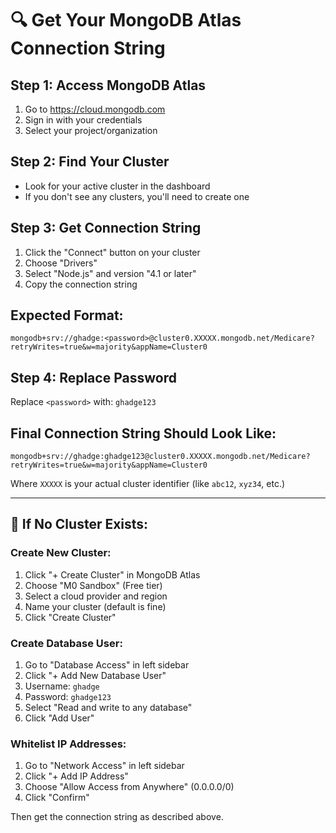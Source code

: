 # 🔍 Get Your MongoDB Atlas Connection String

## Step 1: Access MongoDB Atlas
1. Go to https://cloud.mongodb.com
2. Sign in with your credentials
3. Select your project/organization

## Step 2: Find Your Cluster
- Look for your active cluster in the dashboard
- If you don't see any clusters, you'll need to create one

## Step 3: Get Connection String
1. Click the "Connect" button on your cluster
2. Choose "Drivers" 
3. Select "Node.js" and version "4.1 or later"
4. Copy the connection string

## Expected Format:
```
mongodb+srv://ghadge:<password>@cluster0.XXXXX.mongodb.net/Medicare?retryWrites=true&w=majority&appName=Cluster0
```

## Step 4: Replace Password
Replace `<password>` with: `ghadge123`

## Final Connection String Should Look Like:
```
mongodb+srv://ghadge:ghadge123@cluster0.XXXXX.mongodb.net/Medicare?retryWrites=true&w=majority&appName=Cluster0
```

Where `XXXXX` is your actual cluster identifier (like `abc12`, `xyz34`, etc.)

---

## 🚨 If No Cluster Exists:

### Create New Cluster:
1. Click "+ Create Cluster" in MongoDB Atlas
2. Choose "M0 Sandbox" (Free tier)
3. Select a cloud provider and region
4. Name your cluster (default is fine)
5. Click "Create Cluster"

### Create Database User:
1. Go to "Database Access" in left sidebar
2. Click "+ Add New Database User"
3. Username: `ghadge`
4. Password: `ghadge123`
5. Select "Read and write to any database"
6. Click "Add User"

### Whitelist IP Addresses:
1. Go to "Network Access" in left sidebar
2. Click "+ Add IP Address"
3. Choose "Allow Access from Anywhere" (0.0.0.0/0)
4. Click "Confirm"

Then get the connection string as described above.
